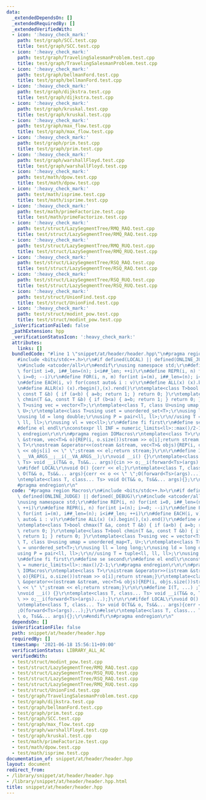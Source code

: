 ```yaml
---
data:
  _extendedDependsOn: []
  _extendedRequiredBy: []
  _extendedVerifiedWith:
  - icon: ':heavy_check_mark:'
    path: test/graph/SCC.test.cpp
    title: test/graph/SCC.test.cpp
  - icon: ':heavy_check_mark:'
    path: test/graph/TravelingSalesmanProblem.test.cpp
    title: test/graph/TravelingSalesmanProblem.test.cpp
  - icon: ':heavy_check_mark:'
    path: test/graph/bellmanFord.test.cpp
    title: test/graph/bellmanFord.test.cpp
  - icon: ':heavy_check_mark:'
    path: test/graph/dijkstra.test.cpp
    title: test/graph/dijkstra.test.cpp
  - icon: ':heavy_check_mark:'
    path: test/graph/kruskal.test.cpp
    title: test/graph/kruskal.test.cpp
  - icon: ':heavy_check_mark:'
    path: test/graph/max_flow.test.cpp
    title: test/graph/max_flow.test.cpp
  - icon: ':heavy_check_mark:'
    path: test/graph/prim.test.cpp
    title: test/graph/prim.test.cpp
  - icon: ':heavy_check_mark:'
    path: test/graph/warshallFloyd.test.cpp
    title: test/graph/warshallFloyd.test.cpp
  - icon: ':heavy_check_mark:'
    path: test/math/dpow.test.cpp
    title: test/math/dpow.test.cpp
  - icon: ':heavy_check_mark:'
    path: test/math/isprime.test.cpp
    title: test/math/isprime.test.cpp
  - icon: ':heavy_check_mark:'
    path: test/math/primeFactorize.test.cpp
    title: test/math/primeFactorize.test.cpp
  - icon: ':heavy_check_mark:'
    path: test/struct/LazySegmentTree/RMQ_RAQ.test.cpp
    title: test/struct/LazySegmentTree/RMQ_RAQ.test.cpp
  - icon: ':heavy_check_mark:'
    path: test/struct/LazySegmentTree/RMQ_RUQ.test.cpp
    title: test/struct/LazySegmentTree/RMQ_RUQ.test.cpp
  - icon: ':heavy_check_mark:'
    path: test/struct/LazySegmentTree/RSQ_RAQ.test.cpp
    title: test/struct/LazySegmentTree/RSQ_RAQ.test.cpp
  - icon: ':heavy_check_mark:'
    path: test/struct/LazySegmentTree/RSQ_RUQ.test.cpp
    title: test/struct/LazySegmentTree/RSQ_RUQ.test.cpp
  - icon: ':heavy_check_mark:'
    path: test/struct/UnionFind.test.cpp
    title: test/struct/UnionFind.test.cpp
  - icon: ':heavy_check_mark:'
    path: test/struct/modint_pow.test.cpp
    title: test/struct/modint_pow.test.cpp
  _isVerificationFailed: false
  _pathExtension: hpp
  _verificationStatusIcon: ':heavy_check_mark:'
  attributes:
    links: []
  bundledCode: "#line 1 \"snippet/at/header/header.hpp\"\n#pragma region Macros\r\n\
    #include <bits/stdc++.h>\r\n#if defined(LOCAL) || defined(ONLINE_JUDGE) || defined(_DEBUG)\r\
    \n#include <atcoder/all>\r\n#endif\r\nusing namespace std;\r\n#define REP(i, n)\
    \ for(int i=0, i##_len=(n); i<i##_len; ++i)\r\n#define REPR(i, n) for(int i=(n);\
    \ i>=0; --i)\r\n#define FOR(i, n, m) for(int i=(m), i##_len=(n); i<i##_len; ++i)\r\
    \n#define EACH(i, v) for(const auto& i : v)\r\n#define ALL(x) (x).begin(),(x).end()\r\
    \n#define ALLR(x) (x).rbegin(),(x).rend()\r\ntemplate<class T>bool chmax(T &a,\
    \ const T &b) { if (a<b) { a=b; return 1; } return 0; }\r\ntemplate<class T>bool\
    \ chmin(T &a, const T &b) { if (b<a) { a=b; return 1; } return 0; }\r\ntemplate<class\
    \ T>using vec = vector<T>;\r\ntemplate<class T, class U>using umap = unordered_map<T,\
    \ U>;\r\ntemplate<class T>using uset = unordered_set<T>;\r\nusing ll = long long;\r\
    \nusing ld = long double;\r\nusing P = pair<ll, ll>;\r\n//using T = tuple<ll,\
    \ ll, ll>;\r\nusing vl = vec<ll>;\r\n#define fi first\r\n#define se second\r\n\
    #define el endl\r\nconstexpr ll INF = numeric_limits<ll>::max()/2-1;\r\n#pragma\
    \ endregion\r\n\r\n#pragma region IOMacros\r\ntemplate<class T>\r\nistream &operator>>(istream\
    \ &stream, vec<T>& o){REP(i, o.size())stream >> o[i];return stream;}\r\ntemplate<class\
    \ T>\r\nostream &operator<<(ostream &stream, vec<T>& objs){REP(i, objs.size())stream\
    \ << objs[i] << \" \";stream << el;return stream;}\r\n\r\n#define I(T, ...) ;T\
    \ __VA_ARGS__;__i(__VA_ARGS__);\r\nvoid __i() {}\r\ntemplate<class T, class...\
    \ Ts> void __i(T&& o, Ts&&... args){cin >> o;__i(forward<Ts>(args)...);}\r\n\r\
    \n#ifdef LOCAL\r\nvoid O() {cerr << el;}\r\ntemplate<class T, class... Ts> void\
    \ O(T&& o, Ts&&... args){cerr << o << \" \";O(forward<Ts>(args)...);}\r\n#else\r\
    \ntemplate<class T, class... Ts> void O(T&& o, Ts&&... args){};\r\n#endif\r\n\
    #pragma endregion\r\n"
  code: "#pragma region Macros\r\n#include <bits/stdc++.h>\r\n#if defined(LOCAL) ||\
    \ defined(ONLINE_JUDGE) || defined(_DEBUG)\r\n#include <atcoder/all>\r\n#endif\r\
    \nusing namespace std;\r\n#define REP(i, n) for(int i=0, i##_len=(n); i<i##_len;\
    \ ++i)\r\n#define REPR(i, n) for(int i=(n); i>=0; --i)\r\n#define FOR(i, n, m)\
    \ for(int i=(m), i##_len=(n); i<i##_len; ++i)\r\n#define EACH(i, v) for(const\
    \ auto& i : v)\r\n#define ALL(x) (x).begin(),(x).end()\r\n#define ALLR(x) (x).rbegin(),(x).rend()\r\
    \ntemplate<class T>bool chmax(T &a, const T &b) { if (a<b) { a=b; return 1; }\
    \ return 0; }\r\ntemplate<class T>bool chmin(T &a, const T &b) { if (b<a) { a=b;\
    \ return 1; } return 0; }\r\ntemplate<class T>using vec = vector<T>;\r\ntemplate<class\
    \ T, class U>using umap = unordered_map<T, U>;\r\ntemplate<class T>using uset\
    \ = unordered_set<T>;\r\nusing ll = long long;\r\nusing ld = long double;\r\n\
    using P = pair<ll, ll>;\r\n//using T = tuple<ll, ll, ll>;\r\nusing vl = vec<ll>;\r\
    \n#define fi first\r\n#define se second\r\n#define el endl\r\nconstexpr ll INF\
    \ = numeric_limits<ll>::max()/2-1;\r\n#pragma endregion\r\n\r\n#pragma region\
    \ IOMacros\r\ntemplate<class T>\r\nistream &operator>>(istream &stream, vec<T>&\
    \ o){REP(i, o.size())stream >> o[i];return stream;}\r\ntemplate<class T>\r\nostream\
    \ &operator<<(ostream &stream, vec<T>& objs){REP(i, objs.size())stream << objs[i]\
    \ << \" \";stream << el;return stream;}\r\n\r\n#define I(T, ...) ;T __VA_ARGS__;__i(__VA_ARGS__);\r\
    \nvoid __i() {}\r\ntemplate<class T, class... Ts> void __i(T&& o, Ts&&... args){cin\
    \ >> o;__i(forward<Ts>(args)...);}\r\n\r\n#ifdef LOCAL\r\nvoid O() {cerr << el;}\r\
    \ntemplate<class T, class... Ts> void O(T&& o, Ts&&... args){cerr << o << \" \"\
    ;O(forward<Ts>(args)...);}\r\n#else\r\ntemplate<class T, class... Ts> void O(T&&\
    \ o, Ts&&... args){};\r\n#endif\r\n#pragma endregion\r\n"
  dependsOn: []
  isVerificationFile: false
  path: snippet/at/header/header.hpp
  requiredBy: []
  timestamp: '2021-06-18 15:56:11+09:00'
  verificationStatus: LIBRARY_ALL_AC
  verifiedWith:
  - test/struct/modint_pow.test.cpp
  - test/struct/LazySegmentTree/RMQ_RAQ.test.cpp
  - test/struct/LazySegmentTree/RSQ_RUQ.test.cpp
  - test/struct/LazySegmentTree/RSQ_RAQ.test.cpp
  - test/struct/LazySegmentTree/RMQ_RUQ.test.cpp
  - test/struct/UnionFind.test.cpp
  - test/graph/TravelingSalesmanProblem.test.cpp
  - test/graph/dijkstra.test.cpp
  - test/graph/bellmanFord.test.cpp
  - test/graph/prim.test.cpp
  - test/graph/SCC.test.cpp
  - test/graph/max_flow.test.cpp
  - test/graph/warshallFloyd.test.cpp
  - test/graph/kruskal.test.cpp
  - test/math/primeFactorize.test.cpp
  - test/math/dpow.test.cpp
  - test/math/isprime.test.cpp
documentation_of: snippet/at/header/header.hpp
layout: document
redirect_from:
- /library/snippet/at/header/header.hpp
- /library/snippet/at/header/header.hpp.html
title: snippet/at/header/header.hpp
---
```

